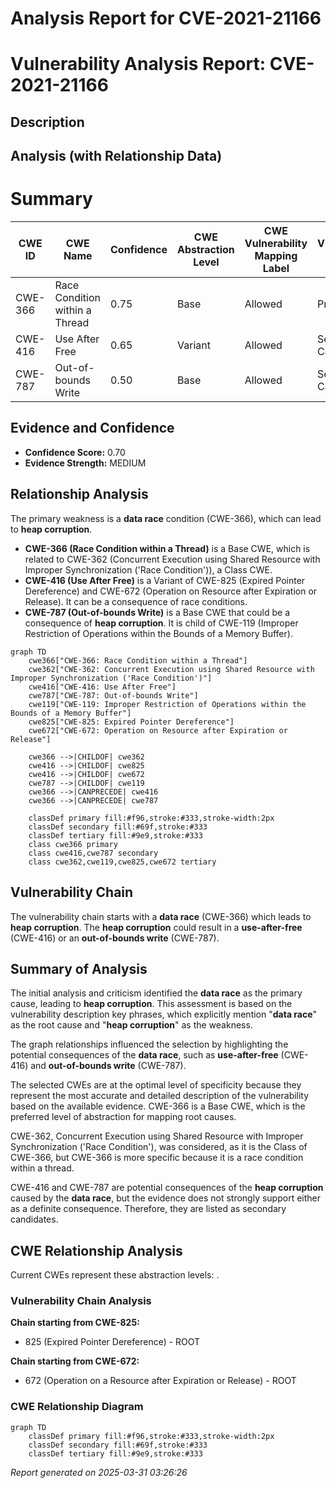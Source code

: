 # Analysis Report for CVE-2021-21166

# Vulnerability Analysis Report: CVE-2021-21166

## Description



## Analysis (with Relationship Data)

# Summary
| CWE ID | CWE Name | Confidence | CWE Abstraction Level | CWE Vulnerability Mapping Label | CWE-Vulnerability Mapping Notes |
|---|---|---|---|---|---|
| CWE-366 | Race Condition within a Thread | 0.75 | Base | Allowed | Primary CWE |
| CWE-416 | Use After Free | 0.65 | Variant | Allowed | Secondary Candidate |
| CWE-787 | Out-of-bounds Write | 0.50 | Base | Allowed | Secondary Candidate |

## Evidence and Confidence

*   **Confidence Score:** 0.70
*   **Evidence Strength:** MEDIUM

## Relationship Analysis
The primary weakness is a **data race** condition (CWE-366), which can lead to **heap corruption**.

-   **CWE-366 (Race Condition within a Thread)** is a Base CWE, which is related to CWE-362 (Concurrent Execution using Shared Resource with Improper Synchronization ('Race Condition')), a Class CWE.
-   **CWE-416 (Use After Free)** is a Variant of CWE-825 (Expired Pointer Dereference) and CWE-672 (Operation on Resource after Expiration or Release). It can be a consequence of race conditions.
-   **CWE-787 (Out-of-bounds Write)** is a Base CWE that could be a consequence of **heap corruption**. It is child of CWE-119 (Improper Restriction of Operations within the Bounds of a Memory Buffer).

```mermaid
graph TD
    cwe366["CWE-366: Race Condition within a Thread"]
    cwe362["CWE-362: Concurrent Execution using Shared Resource with Improper Synchronization ('Race Condition')"]
    cwe416["CWE-416: Use After Free"]
    cwe787["CWE-787: Out-of-bounds Write"]
    cwe119["CWE-119: Improper Restriction of Operations within the Bounds of a Memory Buffer"]
    cwe825["CWE-825: Expired Pointer Dereference"]
    cwe672["CWE-672: Operation on Resource after Expiration or Release"]
    
    cwe366 -->|CHILDOF| cwe362
    cwe416 -->|CHILDOF| cwe825
    cwe416 -->|CHILDOF| cwe672
    cwe787 -->|CHILDOF| cwe119
    cwe366 -->|CANPRECEDE| cwe416
    cwe366 -->|CANPRECEDE| cwe787
    
    classDef primary fill:#f96,stroke:#333,stroke-width:2px
    classDef secondary fill:#69f,stroke:#333
    classDef tertiary fill:#9e9,stroke:#333
    class cwe366 primary
    class cwe416,cwe787 secondary
    class cwe362,cwe119,cwe825,cwe672 tertiary
```

## Vulnerability Chain
The vulnerability chain starts with a **data race** (CWE-366) which leads to **heap corruption**. The **heap corruption** could result in a **use-after-free** (CWE-416) or an **out-of-bounds write** (CWE-787).

## Summary of Analysis
The initial analysis and criticism identified the **data race** as the primary cause, leading to **heap corruption**. This assessment is based on the vulnerability description key phrases, which explicitly mention "**data race**" as the root cause and "**heap corruption**" as the weakness.

The graph relationships influenced the selection by highlighting the potential consequences of the **data race**, such as **use-after-free** (CWE-416) and **out-of-bounds write** (CWE-787).

The selected CWEs are at the optimal level of specificity because they represent the most accurate and detailed description of the vulnerability based on the available evidence. CWE-366 is a Base CWE, which is the preferred level of abstraction for mapping root causes.

CWE-362, Concurrent Execution using Shared Resource with Improper Synchronization ('Race Condition'), was considered, as it is the Class of CWE-366, but CWE-366 is more specific because it is a race condition within a thread.

CWE-416 and CWE-787 are potential consequences of the **heap corruption** caused by the **data race**, but the evidence does not strongly support either as a definite consequence. Therefore, they are listed as secondary candidates.


## CWE Relationship Analysis

Current CWEs represent these abstraction levels: .


### Vulnerability Chain Analysis

**Chain starting from CWE-825:**
- 825 (Expired Pointer Dereference) - ROOT


**Chain starting from CWE-672:**
- 672 (Operation on a Resource after Expiration or Release) - ROOT



### CWE Relationship Diagram

```mermaid
graph TD
    classDef primary fill:#f96,stroke:#333,stroke-width:2px
    classDef secondary fill:#69f,stroke:#333
    classDef tertiary fill:#9e9,stroke:#333
```



*Report generated on 2025-03-31 03:26:26*
